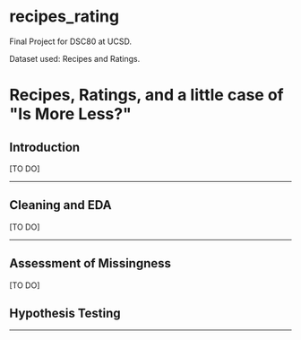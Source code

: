 # recipes_rating
Final Project for DSC80 at UCSD.

Dataset used: Recipes and Ratings.


# Recipes, Ratings, and a little case of "Is More Less?"


## Introduction

[TO DO]

---

## Cleaning and EDA

[TO DO]

---

## Assessment of Missingness

[TO DO]

## Hypothesis Testing


---